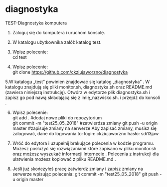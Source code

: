 # diagnostyka

TEST-Diagnostyka komputera

1. Zaloguj się do komputera i uruchom konsolę.

2. W katalogu użytkownika załóż katalog test.

3. Wpisz polecenie:  
cd test 

4. Wpisz polecenie:  
git clone https://github.com/ckziujaworzno/diagnostyka

5.W katalogu „test”  powinien znajdować się katalog „diagnostyka” . 
W katalogu znajdują się pliki monitor.sh, diagnostyka.sh oraz README.md 
(zawiera niniejszą instrukcję).  Otwórz w edytorze plik diagnostyka.sh 
i zapisz go pod nawą składającą się z imię_nazwisko.sh. i przejdź do konsoli .

6. Wpisz polecenie:  
git add .
#dodaj nowe pliki do repozytorium  
git commit -m "test25_05_2018"
#zatwierdza zmiany
git push -u origin master
#zapisuje zmiany na serwerze
Aby zapisać zmiany, musisz się zalogować, dane do logowania to: 
login: ckziujaworzno
hasło: sdi13jaw

7. Wróć do edytora i uzupełnij brakujące polecenia w kodzie programu. Możesz posłużyć się rozwiązaniami które zapisano  w pliku monitor.sh oraz możesz wyszukać informacji  Internecie . Polecenia z instrukcji dla ułatwienia możesz kopiować z pliku README.md .

8. Jeśli już skończyłeś pracę zatwierdź zmiany i zapisz zmiany na serwerze wpisując polecenia:
git commit -m "test25_05_2018"
git push -u origin master



